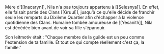 Mère d'[[Inacaryn]], Nila n'a pas toujours appartenu à [[Selesnya]]. 
En effet, elle faisait partie des Clans [[Gruul]], jusqu'à ce qu'elle décide de franchir seule les remparts du Dixième Quartier afin d'échapper à la violence quotidienne des Clans. 
Humaine tombée amoureuse de [[Yesanith]], Nila est décédée bien avant de voir sa fille s'épanouir.

Son leitmotiv était : "Chaque membre de la guilde est un peu comme l'extension de ta famille. Et tout ce qui compte réellement c'est ça, la famille."

